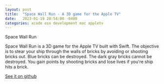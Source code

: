```yaml
---
layout: post
title:  "Space Wall Run - A 3D game for the Apple TV"
date:   2023-01-19 20:54:00 -0400
categories: xcode osx development mac appletv
---
```


Space Wall Run

Space Wall Run is a 3D game for the Apple TV built with Swift. The objective is to stear your ship through the walls of bricks by avoiding or shooting bricks out. Blue bricks can be destroyed. The dark gray bricks cannot be destroyed. You gain points by shooting bricks and lose lives if you're ship hits a brick.

[See it on github](https://github.com/DontSnooze/SpaceWallRun_AppleTV)
